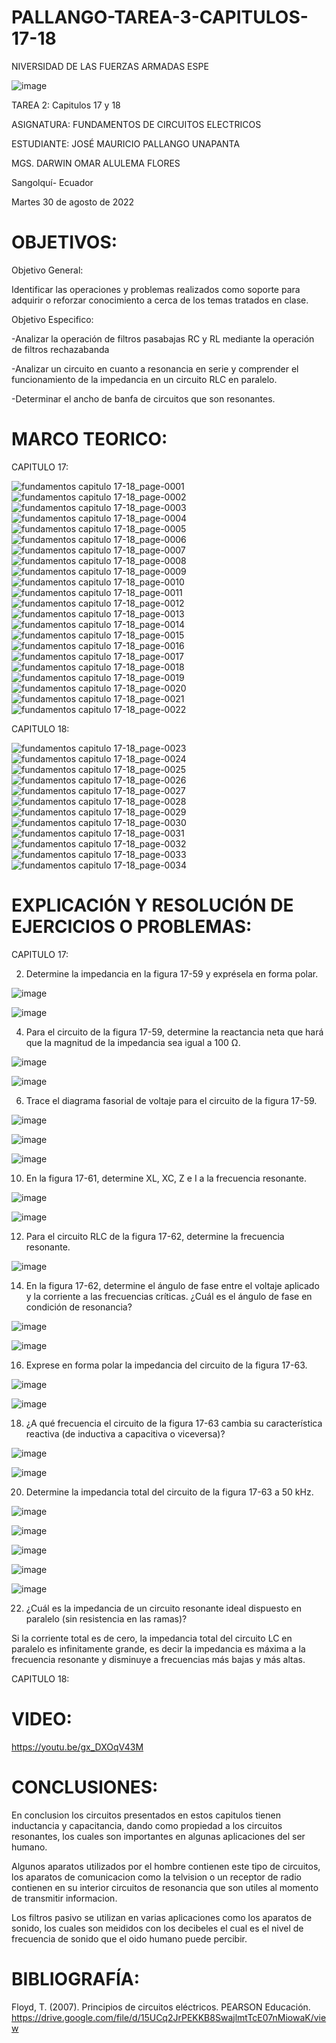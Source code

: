 # PALLANGO-TAREA-3-CAPITULOS-17-18

NIVERSIDAD DE LAS FUERZAS ARMADAS ESPE



![image](https://user-images.githubusercontent.com/105695077/169195292-caeb0d12-8f66-4f08-bb58-2efffc44ccf5.png)




TAREA 2: Capitulos 17 y 18 



ASIGNATURA: FUNDAMENTOS DE CIRCUITOS ELECTRICOS

ESTUDIANTE: JOSÉ MAURICIO PALLANGO UNAPANTA

MGS. DARWIN OMAR ALULEMA FLORES

Sangolquí- Ecuador

Martes 30 de agosto de 2022

# OBJETIVOS:

Objetivo General:

Identificar las operaciones y problemas realizados como soporte para adquirir o reforzar conocimiento a cerca de los temas tratados en clase.

Objetivo Especifico:

-Analizar la operación de filtros pasabajas RC y RL mediante la operación de filtros rechazabanda

-Analizar un circuito en cuanto a resonancia en serie y comprender el funcionamiento de la impedancia en un circuito RLC en paralelo.

-Determinar el ancho de banfa de circuitos que son resonantes.

# MARCO TEORICO:

CAPITULO 17:

![fundamentos capitulo 17-18_page-0001](https://user-images.githubusercontent.com/105695077/187477479-195ffa8b-ee27-45fd-be9b-a65df281fc40.jpg)
![fundamentos capitulo 17-18_page-0002](https://user-images.githubusercontent.com/105695077/187477488-daadb0b1-358c-4288-860f-65381b2d3cbc.jpg)
![fundamentos capitulo 17-18_page-0003](https://user-images.githubusercontent.com/105695077/187477493-73da73c2-951c-4b4d-9162-42033956efd6.jpg)
![fundamentos capitulo 17-18_page-0004](https://user-images.githubusercontent.com/105695077/187477497-aa640ecd-3123-47cb-86dc-13b1f8cf81dd.jpg)
![fundamentos capitulo 17-18_page-0005](https://user-images.githubusercontent.com/105695077/187477503-469aa69f-5346-4bec-89a6-3bfb621b1042.jpg)
![fundamentos capitulo 17-18_page-0006](https://user-images.githubusercontent.com/105695077/187477510-50c54599-5fb6-4feb-9a9f-0fe1aaa6442d.jpg)
![fundamentos capitulo 17-18_page-0007](https://user-images.githubusercontent.com/105695077/187477514-6a8e8ea4-9aa0-49cc-a2f5-62f832bd887e.jpg)
![fundamentos capitulo 17-18_page-0008](https://user-images.githubusercontent.com/105695077/187477516-ae32cfba-3a40-4826-bc5c-2999a7317f79.jpg)
![fundamentos capitulo 17-18_page-0009](https://user-images.githubusercontent.com/105695077/187477522-0fc40c87-ee6c-41fb-9352-e2759bd33978.jpg)
![fundamentos capitulo 17-18_page-0010](https://user-images.githubusercontent.com/105695077/187477525-86ca5369-a001-4a25-a817-eacf0bb63540.jpg)
![fundamentos capitulo 17-18_page-0011](https://user-images.githubusercontent.com/105695077/187477586-b496d7d4-ca33-4615-980b-6bb3fead7791.jpg)
![fundamentos capitulo 17-18_page-0012](https://user-images.githubusercontent.com/105695077/187477596-66d6a4a9-0a66-4759-a009-b6f24f6131b0.jpg)
![fundamentos capitulo 17-18_page-0013](https://user-images.githubusercontent.com/105695077/187477599-68488108-e51d-4433-8187-905032c5a7cd.jpg)
![fundamentos capitulo 17-18_page-0014](https://user-images.githubusercontent.com/105695077/187477602-79866afc-4a65-4a15-80c6-d02489f0d302.jpg)
![fundamentos capitulo 17-18_page-0015](https://user-images.githubusercontent.com/105695077/187477607-70d3b21c-aa04-4453-84a5-c115743be3d9.jpg)
![fundamentos capitulo 17-18_page-0016](https://user-images.githubusercontent.com/105695077/187477608-20ab46d3-387f-4b63-a4e0-580548c94747.jpg)
![fundamentos capitulo 17-18_page-0017](https://user-images.githubusercontent.com/105695077/187477611-b899c947-2f29-4251-a6eb-f3865b928e35.jpg)
![fundamentos capitulo 17-18_page-0018](https://user-images.githubusercontent.com/105695077/187477615-dcb95dbc-13c9-4478-a960-b1debd4620dc.jpg)
![fundamentos capitulo 17-18_page-0019](https://user-images.githubusercontent.com/105695077/187477617-4f9fa29d-4144-4830-ad37-eb3c749330ad.jpg)
![fundamentos capitulo 17-18_page-0020](https://user-images.githubusercontent.com/105695077/187477621-ec06f954-010d-488f-8340-5fd0bab75e8f.jpg)
![fundamentos capitulo 17-18_page-0021](https://user-images.githubusercontent.com/105695077/187477657-367b3945-a1b3-45c8-af62-b869fc930285.jpg)
![fundamentos capitulo 17-18_page-0022](https://user-images.githubusercontent.com/105695077/187477662-6b54b69a-22fd-4cef-a9b6-5ef4977838de.jpg)

CAPITULO 18:

![fundamentos capitulo 17-18_page-0023](https://user-images.githubusercontent.com/105695077/187477748-324c78bb-78fc-49b2-9a43-28857f3e6573.jpg)
![fundamentos capitulo 17-18_page-0024](https://user-images.githubusercontent.com/105695077/187477755-4432ef94-37b0-421f-9463-35511b0dea62.jpg)
![fundamentos capitulo 17-18_page-0025](https://user-images.githubusercontent.com/105695077/187477758-b74b8001-bc33-4fdc-b346-125fbc78b903.jpg)
![fundamentos capitulo 17-18_page-0026](https://user-images.githubusercontent.com/105695077/187477761-b4cd7fcf-3ae4-4938-a707-613b4926c7f7.jpg)
![fundamentos capitulo 17-18_page-0027](https://user-images.githubusercontent.com/105695077/187477765-25c4886c-3d28-43ff-b2f0-0d77931b5f82.jpg)
![fundamentos capitulo 17-18_page-0028](https://user-images.githubusercontent.com/105695077/187477770-471f401e-2f02-4e07-b08f-88c63bbdbc15.jpg)
![fundamentos capitulo 17-18_page-0029](https://user-images.githubusercontent.com/105695077/187477777-b0fd8ecd-1ea1-48f0-b662-896947b7058d.jpg)
![fundamentos capitulo 17-18_page-0030](https://user-images.githubusercontent.com/105695077/187477781-1731e7f4-7aeb-4cdd-be64-6656b6baa68d.jpg)
![fundamentos capitulo 17-18_page-0031](https://user-images.githubusercontent.com/105695077/187477786-99f26448-0bb9-43dd-b972-989e07679d9a.jpg)
![fundamentos capitulo 17-18_page-0032](https://user-images.githubusercontent.com/105695077/187477790-2d476459-3894-478d-add0-b0f50414f7a9.jpg)
![fundamentos capitulo 17-18_page-0033](https://user-images.githubusercontent.com/105695077/187477798-f015fa99-40db-4aec-a9c8-a2b1214e2037.jpg)
![fundamentos capitulo 17-18_page-0034](https://user-images.githubusercontent.com/105695077/187477801-a590c592-9158-4052-96eb-8432ca350905.jpg)

# EXPLICACIÓN Y RESOLUCIÓN DE EJERCICIOS O PROBLEMAS:

CAPITULO 17:

2. Determine la impedancia en la figura 17-59 y exprésela en forma polar.

![image](https://user-images.githubusercontent.com/105695077/187478159-566d969d-c090-4b09-b1ef-a528ecb45e84.png)

![image](https://user-images.githubusercontent.com/105695077/187478204-3a20b938-3e11-4b43-965a-4b4f622dee0b.png)

4. Para el circuito de la figura 17-59, determine la reactancia neta que hará que la magnitud de la impedancia sea igual a 100 Ω.

![image](https://user-images.githubusercontent.com/105695077/187478291-3fa41c90-992c-41b6-9424-4f75de2ad37e.png)

![image](https://user-images.githubusercontent.com/105695077/187478334-ec89af26-0d82-4bd3-9170-872044fd3757.png)

6. Trace el diagrama fasorial de voltaje para el circuito de la figura 17-59.

![image](https://user-images.githubusercontent.com/105695077/187478424-3a9d338a-e279-495e-a70b-f5443fe4a9ee.png)

![image](https://user-images.githubusercontent.com/105695077/187478471-afabeece-8ddf-4e69-9193-d1d5ac6019f6.png)

![image](https://user-images.githubusercontent.com/105695077/187478505-3d53ffe3-8699-443b-b93e-1ccdbf5769f7.png)

10. En la figura 17-61, determine XL, XC, Z e I a la frecuencia resonante.

![image](https://user-images.githubusercontent.com/105695077/187478612-8885d103-dacf-4af5-930f-52f10ca4c528.png)

![image](https://user-images.githubusercontent.com/105695077/187478648-406b992f-470b-45c0-b417-d663a9f75d70.png)

12. Para el circuito RLC de la figura 17-62, determine la frecuencia resonante.

![image](https://user-images.githubusercontent.com/105695077/187478717-3df543a5-169d-4a1c-ad57-5abf55d436f1.png)

14. En la figura 17-62, determine el ángulo de fase entre el voltaje aplicado y la corriente a las frecuencias críticas. ¿Cuál es el ángulo de fase en condición de resonancia?

![image](https://user-images.githubusercontent.com/105695077/187478781-af80b99b-2d61-4995-b944-f8819b41dfd1.png)

![image](https://user-images.githubusercontent.com/105695077/187478820-2eac9cdf-057e-46cf-895a-4e28191b6e52.png)

16. Exprese en forma polar la impedancia del circuito de la figura 17-63.

![image](https://user-images.githubusercontent.com/105695077/187478886-469af71c-5117-4c0d-adb9-fda8347ade77.png)

![image](https://user-images.githubusercontent.com/105695077/187478936-d8b552fe-8929-4e29-9428-383242dfcb3b.png)

18. ¿A qué frecuencia el circuito de la figura 17-63 cambia su característica reactiva (de inductiva a capacitiva o viceversa)?

![image](https://user-images.githubusercontent.com/105695077/187479000-48ca799a-f4f3-4a31-b8d4-610b1a2959f8.png)

![image](https://user-images.githubusercontent.com/105695077/187479058-cb428bea-19bc-4a30-95ea-b07c5ffcdecb.png)

20. Determine la impedancia total del circuito de la figura 17-63 a 50 kHz.

![image](https://user-images.githubusercontent.com/105695077/187479116-1a5f9e3f-5f61-4f03-9659-293357a86111.png)

![image](https://user-images.githubusercontent.com/105695077/187479168-638cf4f9-2e9e-48c1-a5fd-b0cf27eb1be3.png)

![image](https://user-images.githubusercontent.com/105695077/187479201-db284850-8134-4885-aab6-e84b5f56d80e.png)

![image](https://user-images.githubusercontent.com/105695077/187479226-cd20c49a-5dad-42b3-8cd5-4c5fe9282a7f.png)

![image](https://user-images.githubusercontent.com/105695077/187479247-b84d9bbc-1da0-48a0-8f81-b6a646a14ce9.png)

22. ¿Cuál es la impedancia de un circuito resonante ideal dispuesto en paralelo (sin resistencia en las ramas)?

Si la corriente total es de cero, la impedancia total del circuito LC en paralelo es infinitamente grande, es decir la impedancia es máxima a la frecuencia resonante y disminuye a frecuencias más bajas y más altas. 



CAPITULO 18:


# VIDEO:

https://youtu.be/gx_DXOqV43M

# CONCLUSIONES:

En conclusion los circuitos presentados en estos capitulos tienen inductancia y capacitancia, dando como propiedad a los circuitos resonantes, los cuales son importantes en algunas aplicaciones del ser humano.

Algunos aparatos utilizados por el hombre contienen este tipo de circuitos, los aparatos de comunicacion como la telvision o un receptor de radio contienen en su interior circuitos de resonancia que son utiles al momento de transmitir informacion.

Los filtros pasivo se utilizan en varias aplicaciones como los aparatos de sonido, los cuales son meididos con los decibeles el cual es el nivel de frecuencia de sonido que el oido humano puede percibir.

# BIBLIOGRAFÍA:

Floyd, T. (2007). Principios de circuitos eléctricos. PEARSON Educación. https://drive.google.com/file/d/15UCq2JrPEKKB8SwajlmtTcE07nMiowaK/view
